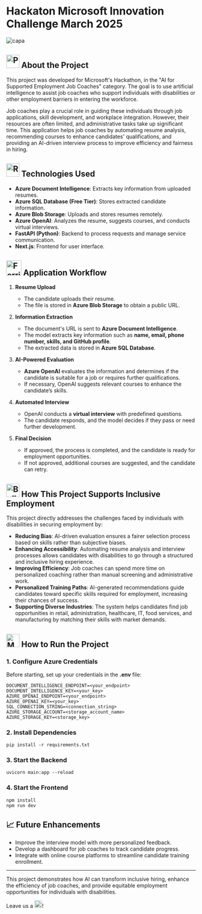 # Hackaton Microsoft Innovation Challenge March 2025

![capa](https://github.com/devcaiada/hackathon-ms/blob/main/assets/intro_azure.png?raw=true)

## <img src="https://raw.githubusercontent.com/Tarikul-Islam-Anik/Animated-Fluent-Emojis/master/Emojis/Objects/Pushpin.png" alt="Pushpin" width="35" height="35" /> About the Project
This project was developed for Microsoft's Hackathon, in the "AI for Supported Employment Job Coaches" category. The goal is to use artificial intelligence to assist job coaches who support individuals with disabilities or other employment barriers in entering the workforce.

Job coaches play a crucial role in guiding these individuals through job applications, skill development, and workplace integration. However, their resources are often limited, and administrative tasks take up significant time. This application helps job coaches by automating resume analysis, recommending courses to enhance candidates' qualifications, and providing an AI-driven interview process to improve efficiency and fairness in hiring.

## <img src="https://raw.githubusercontent.com/Tarikul-Islam-Anik/Animated-Fluent-Emojis/master/Emojis/Travel%20and%20places/Rocket.png" alt="Rocket" width="35" height="35" /> Technologies Used

- **Azure Document Intelligence**: Extracts key information from uploaded resumes.
- **Azure SQL Database (Free Tier)**: Stores extracted candidate information.
- **Azure Blob Storage**: Uploads and stores resumes remotely.
- **Azure OpenAI**: Analyzes the resume, suggests courses, and conducts virtual interviews.
- **FastAPI (Python)**: Backend to process requests and manage service communication.
- **Next.js**: Frontend for user interface.

## <img src="https://raw.githubusercontent.com/Tarikul-Islam-Anik/Animated-Fluent-Emojis/master/Emojis/Travel%20and%20places/Ferris%20Wheel.png" alt="Ferris Wheel" width="40" height="40" /> Application Workflow

1. **Resume Upload**
   - The candidate uploads their resume.
   - The file is stored in **Azure Blob Storage** to obtain a public URL.
   
2. **Information Extraction**
   - The document's URL is sent to **Azure Document Intelligence**.
   - The model extracts key information such as **name, email, phone number, skills, and GitHub profile**.
   - The extracted data is stored in **Azure SQL Database**.
   
3. **AI-Powered Evaluation**
   - **Azure OpenAI** evaluates the information and determines if the candidate is suitable for a job or requires further qualifications.
   - If necessary, OpenAI suggests relevant courses to enhance the candidate’s skills.
   
4. **Automated Interview**
   - OpenAI conducts a **virtual interview** with predefined questions.
   - The candidate responds, and the model decides if they pass or need further development.
   
5. **Final Decision**
   - If approved, the process is completed, and the candidate is ready for employment opportunities.
   - If not approved, additional courses are suggested, and the candidate can retry.

## <img src="https://raw.githubusercontent.com/Tarikul-Islam-Anik/Animated-Fluent-Emojis/master/Emojis/Activities/Bullseye.png" alt="Bullseye" width="35" height="35" /> How This Project Supports Inclusive Employment
This project directly addresses the challenges faced by individuals with disabilities in securing employment by:
- **Reducing Bias**: AI-driven evaluation ensures a fairer selection process based on skills rather than subjective biases.
- **Enhancing Accessibility**: Automating resume analysis and interview processes allows candidates with disabilities to go through a structured and inclusive hiring experience.
- **Improving Efficiency**: Job coaches can spend more time on personalized coaching rather than manual screening and administrative work.
- **Personalized Training Paths**: AI-generated recommendations guide candidates toward specific skills required for employment, increasing their chances of success.
- **Supporting Diverse Industries**: The system helps candidates find job opportunities in retail, administration, healthcare, IT, food services, and manufacturing by matching their skills with market demands.

## <img src="https://raw.githubusercontent.com/Tarikul-Islam-Anik/Animated-Fluent-Emojis/master/Emojis/People%20with%20professions/Man%20Technologist%20Medium%20Skin%20Tone.png" alt="Man Technologist Medium Skin Tone" width="35" height="35" /> How to Run the Project

### **1. Configure Azure Credentials**
Before starting, set up your credentials in the **.env** file:
```
DOCUMENT_INTELLIGENCE_ENDPOINT=<your_endpoint>
DOCUMENT_INTELLIGENCE_KEY=<your_key>
AZURE_OPENAI_ENDPOINT=<your_endpoint>
AZURE_OPENAI_KEY=<your_key>
SQL_CONNECTION_STRING=<connection_string>
AZURE_STORAGE_ACCOUNT=<storage_account_name>
AZURE_STORAGE_KEY=<storage_key>
```

### **2. Install Dependencies**
```
pip install -r requirements.txt
```

### **3. Start the Backend**
```
uvicorn main:app --reload
```

### **4. Start the Frontend**
```
npm install
npm run dev
```

## 📈 Future Enhancements
- Improve the interview model with more personalized feedback.
- Develop a dashboard for job coaches to track candidate progress.
- Integrate with online course platforms to streamline candidate training enrollment.

---
This project demonstrates how AI can transform inclusive hiring, enhance the efficiency of job coaches, and provide equitable employment opportunities for individuals with disabilities.

Leave us a <img src="https://raw.githubusercontent.com/Tarikul-Islam-Anik/Animated-Fluent-Emojis/master/Emojis/Travel%20and%20places/Star.png" alt="Star" width="20" height="20" />!



